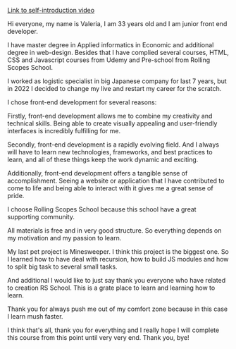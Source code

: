 [Link to self-introduction video](https://www.youtube.com/watch?v=OZFzlQGNk3o)

Hi everyone, my name is Valeria, I am 33 years old and I am junior front end developer.

I have master degree in Applied informatics in Economic and additional degree in web-design.
Besides that I have complied several courses, HTML, CSS and Javascript courses from Udemy and Pre-school from Rolling Scopes School.

I worked as logistic specialist in big Japanese company for last 7 years, but in 2022 I decided to change my live and restart my career for the scratch.

I chose front-end development for several reasons:

Firstly, front-end development allows me to combine my creativity and technical skills.
Being able to create visually appealing and user-friendly interfaces is incredibly fulfilling for me.

Secondly, front-end development is a rapidly evolving field. And I always will have to learn new technologies, frameworks, and best practices to learn, and all of these things keep the work dynamic and exciting. 

Additionally, front-end development offers a tangible sense of accomplishment. Seeing a website or application that I have contributed to come to life and being able to interact with it gives me a great sense of pride.

I choose Rolling Scopes School because this school have a great supporting community.

All materials is free and in very good structure. So everything depends on my motivation and my passion to learn.

My last pet project is Minesweeper. I think this project is the biggest one.
So I learned how to have deal with recursion, how to build JS modules and how to split big task to several small tasks.

And additional I would like to just say thank you everyone who have related to creation RS School.
This is a grate place to learn and learning how to learn.

Thank you for always push me out of my comfort zone because in this case I learn mush faster.

I think that's all, thank you for everything and I really hope I will complete this course from this point until very very end. Thank you, bye! 
